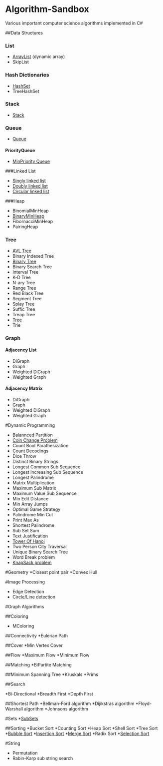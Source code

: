 # Algorithm-Sandbox

Various important computer science algorithms implemented in C#

##Data Structures
### List
* [ArrayList](https://github.com/justcoding121/Algorithm-Sandbox/blob/master/Algorithm.Sandbox/DataStructures/List/AsArrayList.cs) (dynamic array)
* SkipList

### Hash Dictionaries
* [HashSet](https://github.com/justcoding121/Algorithm-Sandbox/blob/master/Algorithm.Sandbox/DataStructures/HashSet/AsHashSet.cs)
* TreeHashSet

### Stack
* [Stack](https://github.com/justcoding121/Algorithm-Sandbox/blob/master/Algorithm.Sandbox/DataStructures/Stack/AsStack.cs)

### Queue
* [Queue](https://github.com/justcoding121/Algorithm-Sandbox/blob/master/Algorithm.Sandbox/DataStructures/Queue/AsQueue.cs)

#### PriorityQueue
* [MinPriority Queue](https://github.com/justcoding121/Algorithm-Sandbox/blob/master/Algorithm.Sandbox/DataStructures/Queue/PriorityQueue/Min/AsPriorityQueue.cs)
 
###Linked List
* [Singly linked list](https://github.com/justcoding121/Algorithm-Sandbox/blob/master/Algorithm.Sandbox/DataStructures/LinkedList/AsSinglyLinkedList.cs)
* [Doubly linked list](https://github.com/justcoding121/Algorithm-Sandbox/blob/master/Algorithm.Sandbox/DataStructures/LinkedList/AsDoublyLinkedList.cs)
* [Circular linked list](https://github.com/justcoding121/Algorithm-Sandbox/blob/master/Algorithm.Sandbox/DataStructures/LinkedList/AsCircularLinkedList.cs)

###Heap
* BinomialMinHeap
* [BinaryMinHeap](https://github.com/justcoding121/Algorithm-Sandbox/blob/master/Algorithm.Sandbox/DataStructures/Heap/Min/AsBMinHeap.cs)
* FibornacciMinHeap
* PairingHeap

### Tree
* [AVL Tree](https://github.com/justcoding121/Algorithm-Sandbox/blob/master/Algorithm.Sandbox/DataStructures/Tree/AsAvlTree.cs)
* Binary Indexed Tree
* [Binary Tree](https://github.com/justcoding121/Algorithm-Sandbox/blob/master/Algorithm.Sandbox/DataStructures/Tree/AsBinaryTree.cs)
* Binary Search Tree
* Interval Tree
* K-D Tree
* N-ary Tree
* Range Tree
* Red Black Tree
* Segment Tree
* Splay Tree
* Suffic Tree
* Treap Tree
* [Tree](https://github.com/justcoding121/Algorithm-Sandbox/blob/master/Algorithm.Sandbox/DataStructures/Tree/AsTree.cs)
* Trie

### Graph

#### Adjacency List
* DiGraph
* Graph
* Weighted DiGraph
* Weighted Graph

#### Adjacency Matrix
* DiGraph
* Graph
* Weighted DiGraph
* Weighted Graph

#Dynamic Programming

* Balannced Partition
* [Coin Change Problem](https://github.com/justcoding121/Algorithm-Sandbox/blob/master/Algorithm.Sandbox/DynamicProgramming/CoinChangeProblems.cs)
* Count Bool Parathesization
* Count Decodings
* Dice Throw
* Distinct Binary Strings
* Longest Common Sub Sequence
* Longest Increasing Sub Sequence
* Longest Palindrome
* Matrix Multiplication
* Maximum Sub Matrix
* Maximum Value Sub Sequence
* Min Edit Distance
* Min Array Jumps
* Optimal Game Strategy
* Palindrome Min Cut
* Print Max As
* Shortest Palindrome
* Sub Set Sum
* Text Justification
* [Tower Of Hanoi](https://github.com/justcoding121/Algorithm-Sandbox/blob/master/Algorithm.Sandbox/DynamicProgramming/TowerOfHanoi.cs)
* Two Person City Traversal
* Unique Binary Search Tree
* Word Break problem
* [KnapSack problem](https://github.com/justcoding121/Algorithm-Sandbox/blob/master/Algorithm.Sandbox/DynamicProgramming/KnackSackProblems.cs)

#Geometry
*Closest point pair
*Convex Hull

#Image Processing
* Edge Detection
* Circle/Line detection

#Graph Algorithms

##Coloring
* MColoring

##Connectivity
*Eulerian Path

##Cover
*Min Vertex Cover

##Flow
*Maximum Flow
*Minimum Flow

##Matching
*BiPartite Matching

##Minimum Spanning Tree
*Kruskals
*Prims

##Search

*Bi-Directional
*Breadth First
*Depth First

##Shortest Path
*Bellman-Ford algorithm
*Dijikstras algorithm
*Floyd-Warshall algorithm
*Johnsons algorithm

#Sets
*[SubSets](https://github.com/justcoding121/Algorithm-Sandbox/blob/master/Algorithm.Sandbox/Sets/SubSets.cs)

##Sorting
*Bucket Sort
*Counting Sort
*Heap Sort
*Shell Sort
*Tree Sort
*[Bubble Sort](https://github.com/justcoding121/Algorithm-Sandbox/blob/master/Algorithm.Sandbox/Sorting/BubbleSort.cs)
*[Insertion Sort](https://github.com/justcoding121/Algorithm-Sandbox/blob/master/Algorithm.Sandbox/Sorting/InsertionSort.cs)
*[Merge Sort](https://github.com/justcoding121/Algorithm-Sandbox/blob/master/Algorithm.Sandbox/Sorting/MergeSort.cs)
*Radix Sort
*[Selection Sort](https://github.com/justcoding121/Algorithm-Sandbox/blob/master/Algorithm.Sandbox/Sorting/SelectionSort.cs)

#String
* Permutation
* Rabin-Karp sub string search
